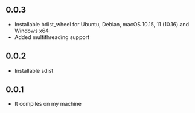 
## 0.0.3

* Installable bdist_wheel for Ubuntu, Debian, macOS 10.15, 11 (10.16) and Windows x64
* Added multithreading support

## 0.0.2

* Installable sdist

## 0.0.1

* It compiles on my machine